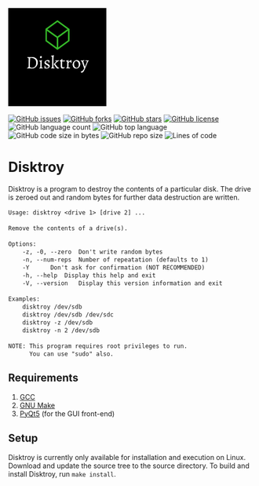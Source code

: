 <img src="img/Disktroy.png" alt="Disktroy Logo" width=200 height=200/>

[![GitHub issues](https://img.shields.io/github/issues/Hridoy-31/Disktroy)](https://github.com/Hridoy-31/Disktroy/issues)
[![GitHub forks](https://img.shields.io/github/forks/Hridoy-31/Disktroy)](https://github.com/Hridoy-31/Disktroy/network)
[![GitHub stars](https://img.shields.io/github/stars/Hridoy-31/Disktroy)](https://github.com/Hridoy-31/Disktroy/stargazers)
[![GitHub license](https://img.shields.io/github/license/Hridoy-31/Disktroy)](https://github.com/Hridoy-31/Disktroy/blob/master/LICENSE)
![GitHub language count](https://img.shields.io/github/languages/count/Hridoy-31/Disktroy)
![GitHub top language](https://img.shields.io/github/languages/top/Hridoy-31/Disktroy)
![GitHub code size in bytes](https://img.shields.io/github/languages/code-size/Hridoy-31/Disktroy)
![GitHub repo size](https://img.shields.io/github/repo-size/Hridoy-31/Disktroy)
![Lines of code](https://img.shields.io/tokei/lines/github/Hridoy-31/Disktroy)

# Disktroy

Disktroy is a program to destroy the contents of a particular disk. 
The drive is zeroed out and random bytes for further data destruction are written.


```
Usage: disktroy <drive 1> [drive 2] ...

Remove the contents of a drive(s).

Options:
	-z, -0, --zero	Don't write random bytes
	-n, --num-reps	Number of repeatation (defaults to 1)
	-Y		Don't ask for confirmation (NOT RECOMMENDED)
	-h, --help	Display this help and exit
	-V, --version	Display this version information and exit

Examples:
	disktroy /dev/sdb
	disktroy /dev/sdb /dev/sdc
	disktroy -z /dev/sdb
	disktroy -n 2 /dev/sdb

NOTE: This program requires root privileges to run.
      You can use "sudo" also.
```


## Requirements
1. [GCC](https://gcc.gnu.org/)
2. [GNU Make](https://www.gnu.org/software/make/)
3. [PyQt5](https://pypi.org/project/PyQt5/) (for the GUI front-end) 


## Setup

Disktroy is currently only available for installation and execution on Linux. 
Download and update the source tree to the source directory. 
To build and install Disktroy, run ```make install```.
